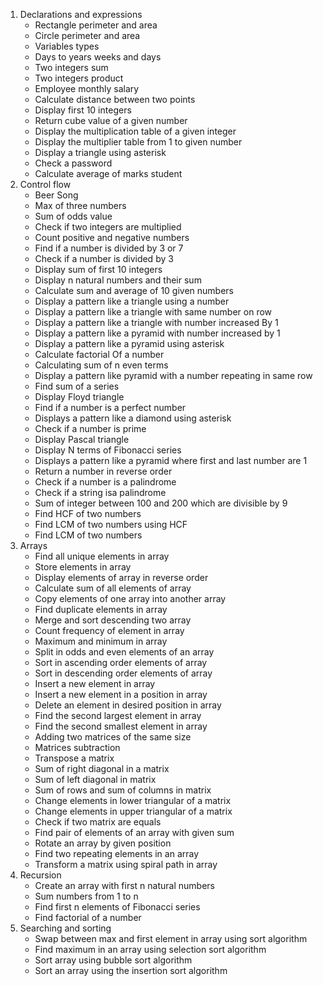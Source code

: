 1. Declarations and expressions
   * Rectangle perimeter and area
   * Circle perimeter and area
   * Variables types
   * Days to years weeks and days
   * Two integers sum
   * Two integers product
   * Employee monthly salary
   * Calculate distance between two points
   * Display first 10 integers
   * Return cube value of a given number
   * Display the multiplication table of a given integer
   * Display the multiplier table from 1 to given number
   * Display a triangle using asterisk
   * Check a password
   * Calculate average of marks student
2. Control flow
   * Beer Song
   * Max of three numbers
   * Sum of odds value
   * Check if two integers are multiplied
   * Count positive and negative numbers
   * Find if a number is divided by 3 or 7
   * Check if a number is divided by 3
   * Display sum of first 10 integers
   * Display n natural numbers and their sum
   * Calculate sum and average of 10 given numbers
   * Display a pattern like a triangle using a number
   * Display a pattern like a triangle with same number on row
   * Display a pattern like a triangle with number increased By 1
   * Display a pattern like a pyramid with number increased by 1
   * Display a pattern like a pyramid using asterisk
   * Calculate factorial Of a number
   * Calculating sum of n even terms
   * Display a pattern like pyramid with a number repeating in same row
   * Find sum of a series
   * Display Floyd triangle
   * Find if a number is a perfect number
   * Displays a pattern like a diamond using asterisk
   * Check if a number is prime
   * Display Pascal triangle
   * Display N terms of Fibonacci series
   * Displays a pattern like a pyramid where first and last number are 1
   * Return a number in reverse order
   * Check if a number is a palindrome
   * Check if a string isa palindrome
   * Sum of integer between 100 and 200 which are divisible by 9
   * Find HCF of two numbers
   * Find LCM of two numbers using HCF
   * Find LCM of two numbers
3. Arrays 
   * Find all unique elements in array
   * Store elements in array
   * Display elements of array in reverse order
   * Calculate sum of all elements of array
   * Copy elements of one array into another array
   * Find duplicate elements in array
   * Merge and sort descending two array
   * Count frequency of element in array
   * Maximum and minimum in array
   * Split in odds and even elements of an array
   * Sort in ascending order elements of array
   * Sort in descending order elements of array
   * Insert a new element in array
   * Insert a new element in a position in array
   * Delete an element in desired position in array
   * Find the second largest element in array
   * Find the second smallest element in array
   * Adding two matrices of the same size
   * Matrices subtraction
   * Transpose a matrix
   * Sum of right diagonal in a matrix
   * Sum of left diagonal in matrix
   * Sum of rows and sum of columns in matrix
   * Change elements in lower triangular of a matrix
   * Change elements in upper triangular of a matrix
   * Check if two matrix are equals
   * Find pair of elements of an array with given sum
   * Rotate an array by given position
   * Find two repeating elements in an array
   * Transform a matrix using spiral path in array
4. Recursion
   * Create an array with first n natural numbers 
   * Sum numbers from 1 to n 
   * Find first n elements of Fibonacci series
   * Find factorial of a number
5. Searching and sorting
   * Swap between max and first element in array using sort algorithm
   * Find maximum in an array using selection sort algorithm
   * Sort array using bubble sort algorithm
   * Sort an array using the insertion sort algorithm
